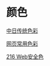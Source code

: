 # 颜色

[中日传统色彩](https://www.ip138.com/yanse/cj.htm)

[网页常用色彩](https://www.ip138.com/yanse/common.htm)

[216 Web安全色](http://www.h-ui.net/websafecolors.shtml)